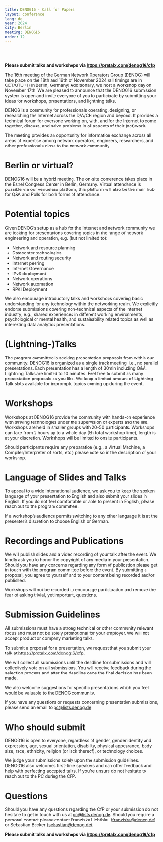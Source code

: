 ```yaml
---
title: DENOG16 - Call for Papers
layout: conference
lang: de
year: 2024
city: Berlin
meeting: DENOG16
order: 12
---
```


<br />

<br />

<b>Please submit talks and workshops via <a href="https://pretalx.com/denog16/cfp">https://pretalx.com/denog16/cfp</a></b>


The 16th meeting of the German Network Operators Group (DENOG) will take place on the 18th and 19th of November 2024 (all timings are in CET/UTC+1) in Berlin, Germany! Additionally, we host a workshop day on November 17th.
We are pleased to announce that the DENOG16 submission system is open and invite everyone of you to participate by submitting your ideas for workshops, presentations, and lightning talks.

DENOG is a community for professionals operating, designing, or researching the Internet across the D/A/CH region and beyond. It provides a technical forum for everyone working on, with, and for the Internet to come together, discuss, and solve problems in all aspects of their (net)work.

The meeting provides an opportunity for information exchange across all areas of expertise among network operators, engineers, researchers, and other professionals close to the network community.

# Berlin or virtual?

DENOG16 will be a hybrid meeting. The on-site conference takes place in the Estrel Congress Center in Berlin, Germany. Virtual attendance is possible via our venueless platform, this platform will also be the main hub for Q&A and Polls for both forms of attendance.

# Potential topics

Given DENOG’s setup as a hub for the Internet and network community we are looking for presentations covering topics in the range of network engineering and operation, e.g. (but not limited to):

- Network and resource planning
- Datacenter technologies
- Network and routing security
- Internet peering
- Internet Governance
- IPv6 deployment
- Network operations
- Network automation
- RPKI Deployment

We also encourage introductory talks and workshops covering basic understanding for any technology within the networking realm. We explicitly endorse submissions covering non-technical aspects of the Internet industry, e.g., shared experiences in different working environments, psychological or mental health, and sustainability related topics as well as interesting data analytics presentations.

# (Lightning-)Talks

The program committee is seeking presentation proposals from within our community. DENOG16 is organized as a single track meeting, i.e., no parallel presentations. Each presentation has a length of 30min including Q&A. Lightning Talks are limited to 10 minutes.
Feel free to submit as many presentation proposals as you like. We keep a limited amount of Lightning Talk slots available for impromptu topics coming up during the event.

# Workshops

Workshops at DENOG16 provide the community with hands-on experience with striving technologies under the supervision of experts and the like. Workshops are held in smaller groups with 20-50 participants.
Workshops can take from 2 hours up to a whole day (5h total workshop time), length is at your discretion. Workshops will be limited to onsite participants.

Should participants require any preparation (e.g., a Virtual Machine, a Compiler/Interpreter of sorts, etc.) please note so in the description of your workshop.

# Language of Slides and Talks

To appeal to a wide international audience, we ask you to keep the spoken language of your presentation to English and also submit your slides in English. If you do not feel comfortable or able to present in English, please reach out to the program committee.

If a workshop’s audience permits switching to any other language it is at the presenter’s discretion to choose English or German.

# Recordings and Publications

We will publish slides and a video recording of your talk after the event. We kindly ask you to honor the copyright of any media in your presentation. Should you have any concerns regarding any form of publication please get in touch with the program committee before the event. By submitting a proposal, you agree to yourself and to your content being recorded and/or published.

Workshops will not be recorded to encourage participation and remove the fear of asking trivial, yet important, questions.

# Submission Guidelines

All submissions must have a strong technical or other community relevant focus and must not be solely promotional for your employer. We will not accept product or company marketing talks.

To submit a proposal for a presentation, we request that you submit your talk at https://pretalx.com/denog16/cfp.

We will collect all submissions until the deadline for submissions and will collectively vote on all submissions. You will receive feedback during the selection process and after the deadline once the final decision has been made.

We also welcome suggestions for specific presentations which you feel would be valuable to the DENOG community.

If you have any questions or requests concerning presentation submissions, please send an email to pc@lists.denog.de

# Who should submit

DENOG16 is open to everyone, regardless of gender, gender identity and expression, age, sexual orientation, disability, physical appearance, body size, race, ethnicity, religion (or lack thereof), or technology choices.

We judge your submissions solely upon the submission guidelines.
DENOG16 also welcomes first-time speakers and can offer feedback and help with perfecting accepted talks. If you're unsure do not hesitate to reach out to the PC during the CFP.

# Questions

Should you have any questions regarding the CfP or your submission do not hesitate to get in touch with us at pc@lists.denog.de.
Should you require a personal contact please contact Franziska Lichtblau (franziska@denog.de) or Sebastian Becker (sebastian@denog.de).


<b>Please submit talks and workshops via <a href="https://pretalx.com/denog16/cfp">https://pretalx.com/denog16/cfp</a></b>
